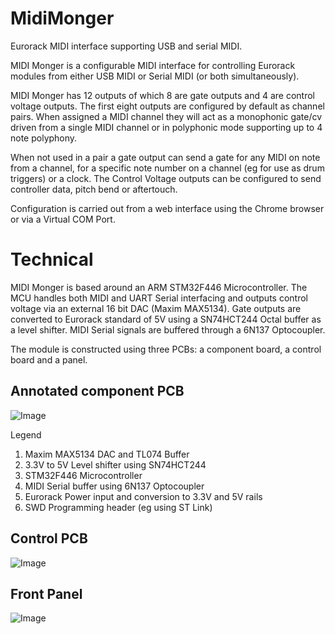 # MidiMonger
Eurorack MIDI interface supporting USB and serial MIDI. 

MIDI Monger is a configurable MIDI interface for controlling Eurorack modules from either USB MIDI or Serial MIDI (or both simultaneously).

MIDI Monger has 12 outputs of which 8 are gate outputs and 4 are control voltage outputs. The first eight outputs are configured by default as channel pairs. When assigned a MIDI channel they will act as a monophonic gate/cv driven from a single MIDI channel or in polyphonic mode supporting up to 4 note polyphony.

When not used in a pair a gate output can send a gate for any MIDI on note from a channel, for a specific note number on a channel (eg for use as drum triggers) or a clock. The Control Voltage outputs can be configured to send controller data, pitch bend or aftertouch.

Configuration is carried out from a web interface using the Chrome browser or via a Virtual COM Port.

# Technical
MIDI Monger is based around an ARM STM32F446 Microcontroller. The MCU handles both MIDI and UART Serial interfacing and outputs control voltage via an external 16 bit DAC (Maxim MAX5134). Gate outputs are converted to Eurorack standard of 5V using a SN74HCT244 Octal buffer as a level shifter. MIDI Serial signals are buffered through a 6N137 Optocoupler.

The module is constructed using three PCBs: a component board, a control board and a panel.

Annotated component PCB
-----------------------
![Image](https://github.com/dchwebb/MidiMonger/raw/master/Images/components.png "icon")

Legend
1) Maxim MAX5134 DAC and TL074 Buffer
2) 3.3V to 5V Level shifter using SN74HCT244
3) STM32F446 Microcontroller
4) MIDI Serial buffer using 6N137 Optocoupler
5) Eurorack Power input and conversion to 3.3V and 5V rails
6) SWD Programming header (eg using ST Link)

Control PCB
-----------
![Image](https://github.com/dchwebb/MidiMonger/raw/master/Images/controls.png "icon")

Front Panel
-----------
![Image](https://github.com/dchwebb/MidiMonger/raw/master/Images/panel.png "icon")

